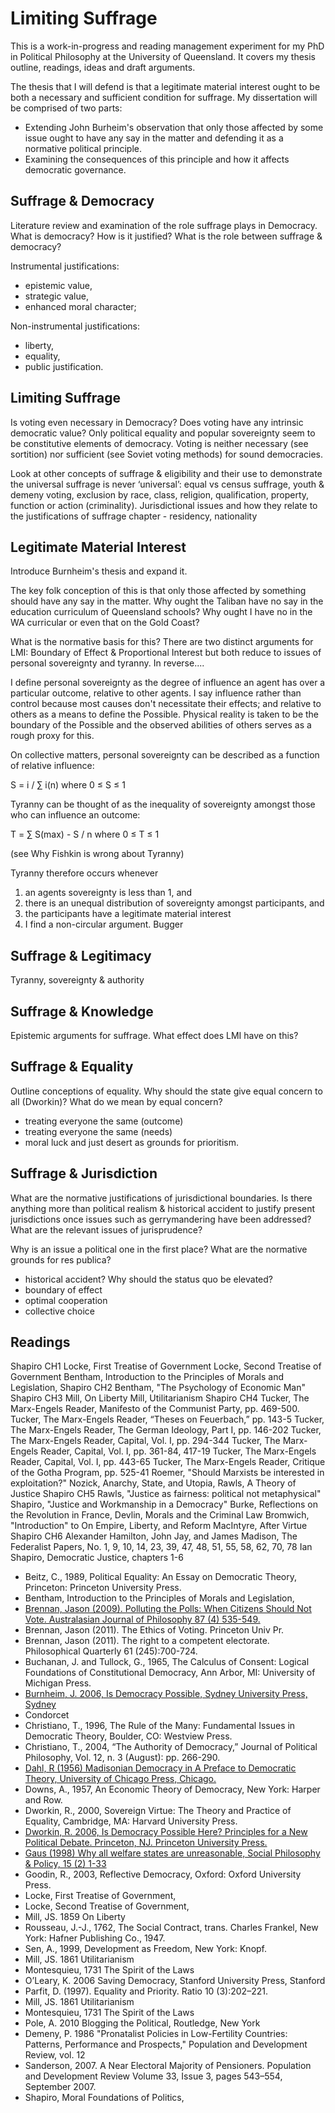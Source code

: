 Limiting Suffrage
=================

This is a work-in-progress and reading management experiment for my PhD in Political Philosophy at the University of Queensland.  It covers my thesis outline, readings, ideas and draft arguments.

The thesis that I will defend is that a legitimate material interest ought to be both a necessary and sufficient condition for suffrage.  My dissertation will be comprised of two parts:

- Extending John Burheim's observation that only those affected by some issue ought to have any say in the matter and defending it as a normative political principle.
- Examining the consequences of this principle and how it affects democratic governance.


Suffrage & Democracy
--------------------

Literature review and examination of the role suffrage plays in Democracy.
What is democracy? How is it justified? What is the role between suffrage & democracy?

Instrumental justifications:

- epistemic value,
- strategic value,
- enhanced moral character;

Non-instrumental justifications:

- liberty,
- equality,
- public justification.



Limiting Suffrage
-----------------

Is voting even necessary in Democracy?  Does voting have any intrinsic democratic value? Only political equality and popular sovereignty seem to be constitutive elements of democracy.  Voting is neither necessary (see sortition) nor sufficient (see Soviet voting methods) for sound democracies.

Look at other concepts of suffrage & eligibility and their use to demonstrate the universal suffrage is never ‘universal’: equal vs census suffrage, youth & demeny voting, exclusion by race, class, religion, qualification, property, function or action (criminality). Jurisdictional issues and how they relate to the justifications of suffrage chapter - residency, nationality




Legitimate Material Interest
----------------------------

Introduce Burnheim's thesis and expand it.

The key folk conception of this is that only those affected by something should have any say in the matter.  Why ought the Taliban have no say in the education curriculum of Queensland schools?  Why ought I have no in the WA curricular or even that on the Gold Coast?

What is the normative basis for this?  There are two distinct arguments for LMI: Boundary of Effect & Proportional Interest but both reduce to issues of personal sovereignty and tyranny.  In reverse....

I define personal sovereignty as the degree of influence an agent has over a particular outcome, relative to other agents.  I say influence rather than control because most causes don't necessitate their effects; and relative to others as a means to define the Possible.  Physical reality is taken to be the boundary of the Possible and the observed abilities of others serves as a rough proxy for this.

On collective matters, personal sovereignty can be described as a function of relative influence:

 S = i / ∑ i(n) where 0 ≤ S ≤ 1

 Tyranny can be thought of as the inequality of sovereignty amongst those who can influence an outcome:

 T = ∑ S(max) - S  /  n  where 0 ≤ T ≤ 1

 (see Why Fishkin is wrong about Tyranny)

 Tyranny therefore occurs whenever
 1) an agents sovereignty is less than 1, and
 2) there is an unequal distribution of sovereignty amongst participants, and
 3) the participants have a legitimate material interest
 4) I find a non-circular argument. Bugger


Suffrage & Legitimacy
---------------------

Tyranny, sovereignty & authority


Suffrage & Knowledge
--------------------

Epistemic arguments for suffrage.  What effect does LMI have on this?


Suffrage & Equality
-------------------


Outline conceptions of equality.  Why should the state give equal concern to all (Dworkin)?  What do we mean by equal concern?
- treating everyone the same (outcome)
- treating everyone the same (needs)
- moral luck and just desert as grounds for prioritism.




Suffrage & Jurisdiction
-----------------------

What are the normative justifications of jurisdictional boundaries.  Is there anything more than political realism & historical accident to justify present jurisdictions once issues such as gerrymandering have been addressed?  What are the relevant issues of jurisprudence?

Why is an issue a political one in the first place?  What are the normative grounds for res publica?
- historical accident? Why should the status quo be elevated?
- boundary of effect
- optimal cooperation
- collective choice



Readings
--------

Shapiro CH1
Locke, First Treatise of Government
Locke, Second Treatise of Government
Bentham, Introduction to the Principles of Morals and Legislation,
Shapiro CH2
Bentham, "The Psychology of Economic Man"
Shapiro CH3
Mill, On Liberty
Mill, Utilitarianism
Shapiro CH4
Tucker, The Marx-Engels Reader, Manifesto of the Communist Party, pp. 469-500.
Tucker, The Marx-Engels Reader, “Theses on Feuerbach,” pp. 143-5
Tucker, The Marx-Engels Reader, The German Ideology, Part I, pp. 146-202
Tucker, The Marx-Engels Reader, Capital, Vol. I, pp. 294-344
Tucker, The Marx-Engels Reader, Capital, Vol. I, pp. 361-84, 417-19
Tucker, The Marx-Engels Reader, Capital, Vol. I, pp. 443-65
Tucker, The Marx-Engels Reader, Critique of the Gotha Program, pp. 525-41
Roemer, "Should Marxists be interested in exploitation?"
Nozick, Anarchy, State, and Utopia,
Rawls, A Theory of Justice 
Shapiro CH5
Rawls, "Justice as fairness: political not metaphysical"
Shapiro, "Justice and Workmanship in a Democracy"
Burke, Reflections on the Revolution in France,
Devlin, Morals and the Criminal Law
Bromwich, "Introduction" to On Empire, Liberty, and Reform
MacIntyre, After Virtue
Shapiro CH6
Alexander Hamilton, John Jay, and James Madison, The Federalist Papers, No. 1, 9, 10, 14, 23, 39, 47, 48, 51, 55, 58, 62, 70, 78
Ian Shapiro, Democratic Justice, chapters 1-6

- Beitz, C., 1989, Political Equality: An Essay on Democratic Theory, Princeton: Princeton University Press.
- Bentham, Introduction to the Principles of Morals and Legislation,
- [Brennan, Jason (2009). Polluting the Polls: When Citizens Should Not Vote. Australasian Journal of Philosophy 87 (4) 535-549.][brennen2009]
- Brennan, Jason (2011). The Ethics of Voting. Princeton Univ Pr.
- Brennan, Jason (2011). The right to a competent electorate. Philosophical Quarterly 61 (245):700-724.
- Buchanan, J. and Tullock, G., 1965, The Calculus of Consent: Logical Foundations of Constitutional Democracy, Ann Arbor, MI: University of Michigan Press.
- [Burnheim, J. 2006, Is Democracy Possible, Sydney University Press, Sydney][burnheim2006]
- Condorcet
- Christiano, T., 1996, The Rule of the Many: Fundamental Issues in Democratic Theory, Boulder, CO: Westview Press.
- Christiano, T., 2004, “The Authority of Democracy,” Journal of Political Philosophy, Vol. 12, n. 3 (August): pp. 266-290.
- [Dahl, R (1956) Madisonian Democracy in A Preface to Democratic Theory, University of Chicago Press, Chicago.][dahl1956]
- Downs, A., 1957, An Economic Theory of Democracy, New York: Harper and Row.
- Dworkin, R., 2000, Sovereign Virtue: The Theory and Practice of Equality, Cambridge, MA: Harvard University Press.
- [Dworkin, R. 2006, Is Democracy Possible Here? Principles for a New Political Debate. Princeton, NJ. Princeton University Press.][dworkin2006]
- [Gaus (1998) Why all welfare states are unreasonable, Social Philosophy & Policy, 15 (2)  1-33][gaus1998]
- Goodin, R., 2003, Reflective Democracy, Oxford: Oxford University Press.
- Locke, First Treatise of Government, 
- Locke, Second Treatise of Government, 
- Mill, JS. 1859 On Liberty
- Rousseau, J.-J., 1762, The Social Contract, trans. Charles Frankel, New York: Hafner Publishing Co., 1947.
- Sen, A., 1999, Development as Freedom, New York: Knopf.
- Mill, JS. 1861 Utilitarianism
- Montesquieu, 1731 The Spirit of the Laws
- O’Leary, K. 2006 Saving Democracy, Stanford University Press, Stanford
- Parfit, D. (1997). Equality and Priority. Ratio 10 (3):202–221.
- Mill, JS. 1861 Utilitarianism
- Montesquieu, 1731 The Spirit of the Laws
- Pole, A. 2010 Blogging the Political, Routledge, New York
- Demeny, P. 1986 "Pronatalist Policies in Low-Fertility Countries: Patterns, Performance and Prospects," Population and Development Review, vol. 12
- Sanderson, 2007. A Near Electoral Majority of Pensioners. Population and Development Review Volume 33, Issue 3, pages 543–554, September 2007.
- Shapiro, Moral Foundations of Politics, 

[dworkin2006]:literature%20review/Is%20Democracy%20Possible%20Here.md
[burnheim2006]:literature%20review/Is%20Democracy%20Possible.md
[dahl1956]:literature%20review/A%20Preface%20to%20Democratic%20Theory.md
[brennen2009]:literature%20review/polluting%20the%20polls.md
[gaus1998]:literature%20review/polluting%20the%20polls.md



